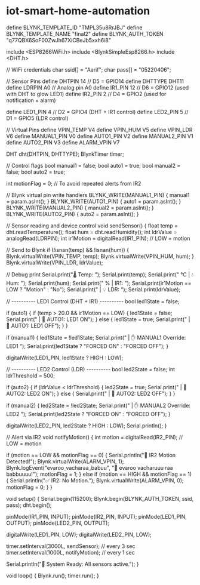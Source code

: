 # iot-smart-home-automation
define BLYNK_TEMPLATE_ID "TMPL35u8RrJBJ"
define BLYNK_TEMPLATE_NAME "final2"
define BLYNK_AUTH_TOKEN "q77QBX6SoF00ZwJh67XiCBeJb5xxh6i8"

include <ESP8266WiFi.h>
include <BlynkSimpleEsp8266.h>
include <DHT.h>

// WiFi credentials
char ssid[] = "Aarif";
char pass[] = "05220406";

// Sensor Pins
define DHTPIN 14         // D5 = GPIO14
define DHTTYPE DHT11
define LDRPIN A0         // Analog pin A0
define IR1_PIN 12        // D6 = GPIO12 (used with DHT to glow LED1)
define IR2_PIN 2         // D4 = GPIO2 (used for notification + alarm)

define LED1_PIN 4        // D2 = GPIO4 (DHT + IR1 control)
define LED2_PIN 5        // D1 = GPIO5 (LDR control)

// Virtual Pins
define VPIN_TEMP V4
define VPIN_HUM V5
define VPIN_LDR V6
define MANUAL1_PIN V0
define AUTO1_PIN V2
define MANUAL2_PIN V1
define AUTO2_PIN V3
define ALARM_VPIN V7

DHT dht(DHTPIN, DHTTYPE);
BlynkTimer timer;

// Control flags
bool manual1 = false;
bool auto1 = true;
bool manual2 = false;
bool auto2 = true;

int motionFlag = 0;  // To avoid repeated alerts from IR2

// Blynk virtual pin write handlers
BLYNK_WRITE(MANUAL1_PIN) { manual1 = param.asInt(); }
BLYNK_WRITE(AUTO1_PIN)   { auto1   = param.asInt(); }
BLYNK_WRITE(MANUAL2_PIN) { manual2 = param.asInt(); }
BLYNK_WRITE(AUTO2_PIN)   { auto2   = param.asInt(); }

// Sensor reading and device control
void sendSensor() {
  float temp = dht.readTemperature();
  float hum = dht.readHumidity();
  int ldrValue = analogRead(LDRPIN);
  int ir1Motion = digitalRead(IR1_PIN);  // LOW = motion

  // Send to Blynk
  if (!isnan(temp) && !isnan(hum)) {
    Blynk.virtualWrite(VPIN_TEMP, temp);
    Blynk.virtualWrite(VPIN_HUM, hum);
  }
  Blynk.virtualWrite(VPIN_LDR, ldrValue);

  // Debug print
  Serial.print("🌡 Temp: "); Serial.print(temp);
  Serial.print(" °C | 💧 Hum: "); Serial.print(hum);
  Serial.print(" % | IR1: "); Serial.print(ir1Motion == LOW ? "Motion" : "No");
  Serial.print(" | 💡 LDR: "); Serial.print(ldrValue);

  // ---------- LED1 Control (DHT + IR1) ----------
  bool led1State = false;

  if (auto1) {
    if (temp > 20.0 && ir1Motion == LOW) {
      led1State = false;
      Serial.print(" | 🔁 AUTO1: LED1 ON");
    } else {
       led1State = true;
      Serial.print(" | 🔁 AUTO1: LED1 OFF");
    }
  }

  if (manual1) {
    led1State = !led1State;
    Serial.print(" | ✋ MANUAL1 Override: LED1 ");
    Serial.print(led1State ? "FORCED ON" : "FORCED OFF");
  }

  digitalWrite(LED1_PIN, led1State ? HIGH : LOW);

  // ---------- LED2 Control (LDR) ----------
  bool led2State = false;
  int ldrThreshold = 500;

  if (auto2) {
    if (ldrValue < ldrThreshold) {
      led2State = true;
      Serial.print(" | 🔁 AUTO2: LED2 ON");
    } else {
      Serial.print(" | 🔁 AUTO2: LED2 OFF");
    }
  }

  if (manual2) {
    led2State = !led2State;
    Serial.print(" | ✋ MANUAL2 Override: LED2 ");
    Serial.print(led2State ? "FORCED ON" : "FORCED OFF");
  }

  digitalWrite(LED2_PIN, led2State ? HIGH : LOW);
  Serial.println();
}

// Alert via IR2
void notifyMotion() {
  int motion = digitalRead(IR2_PIN);  // LOW = motion

  if (motion == LOW && motionFlag == 0) {
    Serial.println("🚨 IR2 Motion Detected!");
    Blynk.virtualWrite(ALARM_VPIN, 1);
    Blynk.logEvent("evaroo_vacharaa_babuu", "🚨 evaroo vacharuuu raa babbuuuu!");
    motionFlag = 1;
  } 
  else if (motion == HIGH && motionFlag == 1) {
    Serial.println("✅ IR2: No Motion.");
    Blynk.virtualWrite(ALARM_VPIN, 0);
    motionFlag = 0;
  }
}

void setup() {
  Serial.begin(115200);
  Blynk.begin(BLYNK_AUTH_TOKEN, ssid, pass);
  dht.begin();

  pinMode(IR1_PIN, INPUT);
  pinMode(IR2_PIN, INPUT);
  pinMode(LED1_PIN, OUTPUT);
  pinMode(LED2_PIN, OUTPUT);

  digitalWrite(LED1_PIN, LOW);
  digitalWrite(LED2_PIN, LOW);

  timer.setInterval(3000L, sendSensor);     // every 3 sec
  timer.setInterval(1000L, notifyMotion);   // every 1 sec

  Serial.println("🚀 System Ready: All sensors active.");
}

void loop() {
  Blynk.run();
  timer.run();
}
